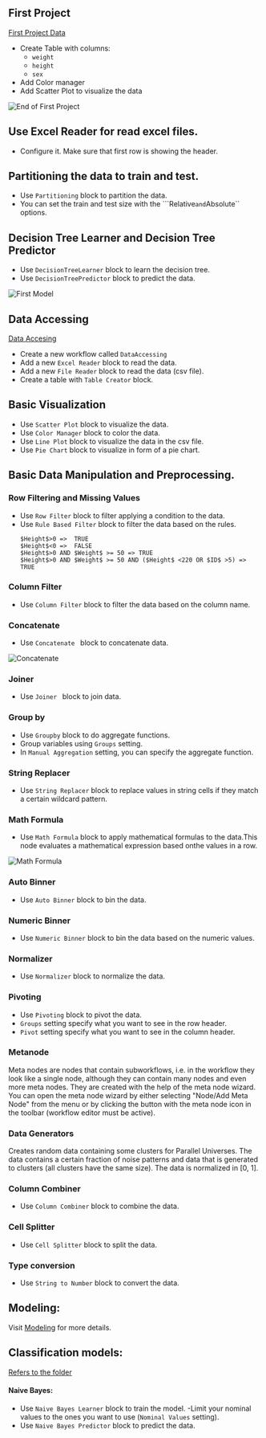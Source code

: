 ## First Project

[First Project Data ](First_project)

-   Create Table with columns:
    -   `weight`
    -   `height`
    -   `sex`
-   Add Color manager 
-   Add Scatter Plot to visualize the data

![End of First Project](images/first_project.PNG)

## Use Excel Reader for read excel files.
-    Configure it. Make sure that first row is showing the header. 
## Partitioning the data to train and test.
- Use ```Partitioning``` block to partition the data.
- You can set the train and test size with the ```Relative`` and ``Absolute`` options.

## Decision Tree Learner and Decision Tree Predictor
- Use ```DecisionTreeLearner``` block to learn the decision tree.
- Use ```DecisionTreePredictor``` block to predict the data.

![First Model](images/first_model.PNG)

## Data Accessing

[Data Accesing](DataAccessing)

- Create a new workflow called ```DataAccessing```
- Add a new  ```Excel Reader``` block to read the data.
- Add a new  ```File Reader``` block to read the data (csv file).
- Create a table with ```Table Creator``` block.

## Basic Visualization

- Use ```Scatter Plot``` block to visualize the data.
- Use ```Color Manager``` block to color the data.
- Use ```Line Plot``` block to visualize the data in the csv file.
- Use ```Pie Chart``` block to visualize in form of a pie chart.

## Basic Data Manipulation and Preprocessing.

### Row Filtering and Missing Values

-  Use ```Row Filter``` block to filter applying a condition to the data.
- Use ```Rule Based Filter``` block to filter the data based on the rules.
    ```
    $Height$>0 =>  TRUE 
    $Height$<0 =>  FALSE
    $Height$>0 AND $Weight$ >= 50 => TRUE 
    $Height$>0 AND $Weight$ >= 50 AND ($Height$ <220 OR $ID$ >5) => TRUE 
    ```
### Column Filter

- Use ```Column Filter``` block to filter the data based on the column name.

### Concatenate

- Use ```Concatenate ``` block to concatenate data.

![Concatenate](images/concatenate.PNG)

### Joiner

- Use ```Joiner ``` block to join data.

### Group by

- Use ```Groupby``` block to do aggregate functions.
- Group variables using ```Groups``` setting.
- In ```Manual Aggregation``` setting, you can specify the aggregate function.

### String Replacer

- Use ```String Replacer``` block to replace values in string cells if they match a certain wildcard pattern.

### Math Formula

- Use ```Math Formula``` block to apply mathematical formulas to the data.This node evaluates a mathematical expression based onthe values in a row.

![Math Formula](images/math_formula.PNG)

### Auto Binner

- Use ```Auto Binner``` block to bin the data.

### Numeric Binner

- Use ```Numeric Binner``` block to bin the data based on the numeric values.

### Normalizer

- Use ```Normalizer``` block to normalize the data.

### Pivoting

- Use ```Pivoting``` block to pivot the data.
- ```Groups``` setting specify what you want to see in the row header.
- ```Pivot``` setting specify what you want to see in the column header.

### Metanode

Meta nodes are nodes that contain subworkflows, i.e. in the workflow they look like a single node, although they can contain many nodes and even more meta nodes. They are created with the help of the meta node wizard. You can open the meta node wizard by either selecting "Node/Add Meta Node"
from the menu or by clicking the button with the meta node icon in the toolbar (workflow editor must be active).

### Data Generators

Creates random data containing some clusters for Parallel Universes. The data contains a certain fraction of noise patterns and data that is generated to clusters (all clusters have the same size). The data is normalized in [0, 1].

### Column Combiner

- Use ```Column Combiner``` block to combine the data.

### Cell Splitter

- Use ```Cell Splitter``` block to split the data.

### Type conversion

- Use ```String to Number``` block to convert the data.


## Modeling:

Visit [Modeling](https://www.knime.com/nodeguide/analytics/classification-and-predictive-modelling) for more details.

## Classification models:

[Refers to the folder](Classification)

#### Naive Bayes:

- Use ```Naive Bayes Learner``` block to train the model.
        -Limit your nominal values to the ones you want to use (```Nominal Values``` setting).
- Use ```Naive Bayes Predictor``` block to predict the data.





